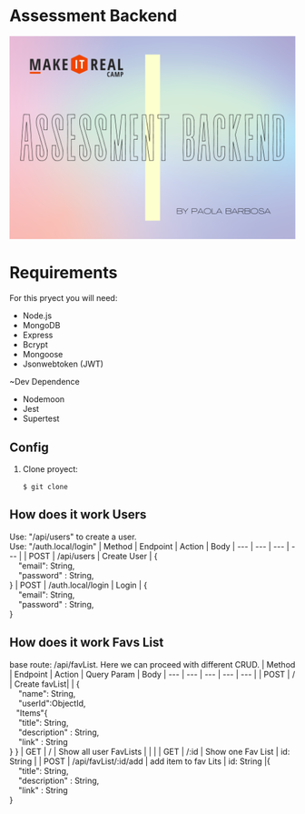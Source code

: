 # Assessment Backend
![logotype-09](assets/ab.png)

# Requirements

For this pryect you will need:

- Node.js
- MongoDB
- Express
- Bcrypt
- Mongoose
- Jsonwebtoken (JWT)

~Dev Dependence 
- Nodemoon
- Jest
- Supertest

## Config

1. Clone proyect:
   ```
   $ git clone
## How does it work Users
Use: "/api/users" to create a user. <br>
Use: "/auth.local/login"
| Method | Endpoint | Action | Body
| --- | --- | --- | --- |
| POST | /api/users | Create User | { <br> &nbsp; &nbsp; "email": String, <br> &nbsp; &nbsp; "password" : String, <br> }
| POST | /auth.local/login | Login | { <br> &nbsp; &nbsp; "email": String, <br> &nbsp; &nbsp; "password" : String, <br> }
## How does it work Favs List
base route: /api/favList. Here we can proceed with different CRUD.
| Method | Endpoint | Action | Query Param | Body
| --- | --- | --- | --- | --- |
| POST | / | Create favList| | { <br> &nbsp; &nbsp; "name": String, <br> &nbsp; &nbsp; "userId":ObjectId, <br> &nbsp; &nbsp;"Items"{ <br> &nbsp; &nbsp; "title": String, <br> &nbsp; &nbsp; "description" : String, <br> &nbsp; &nbsp; "link" : String <br>} }
| GET | / | Show all user FavLists | | |
| GET | /:id | Show one Fav List | id: String |
| POST | /api/favList/:id/add | add item to fav Lits | id: String |{ <br> &nbsp; &nbsp; "title": String, <br> &nbsp; &nbsp; "description" : String, <br> &nbsp; &nbsp; "link" : String <br>}
